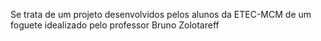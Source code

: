 Se trata de um projeto desenvolvidos pelos alunos da ETEC-MCM de um foguete idealizado pelo professor Bruno Zolotareff
